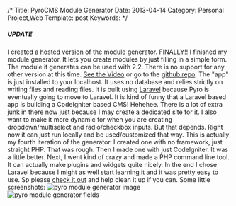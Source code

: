 /*
Title: PyroCMS Module Generator
Date: 2013-04-14
Category: Personal Project,Web
Template: post
Keywords: 
*/

##### UPDATE

I created a [hosted
version](http://pyromg.aws.af.cm/ "Hosted PyroCMS module generator") of
the module generator. FINALLY!! I finished my module generator. It lets
you create modules by just filling in a simple form. The module it
generates can be used with 2.2. There is no support for any other
version at this time. [See the
Video](http://www.youtube.com/watch?v=g7moZUqIwHU) or go to the [github
repo](https://github.com/james2doyle/pyro-module-generator "james2doyle/pyro-module-generator").
The "app" is just installed to your localhost. It uses no database and
relies strictly on writing files and reading files. It is built using
[Laravel](http://laravel.com "Laravel Website") because Pyro is
eventually going to move to Laravel. It is kind of funny that a Laravel
based app is building a CodeIgniter based CMS! Hehehee. There is a lot
of extra junk in there now just because I may create a dedicated site
for it. I also want to make it more dynamic for when you are creating
dropdown/multiselect and radio/checkbox inputs. But that depends. Right
now it can just run locally and be used/customized that way. This is
actually my fourth iteration of the generator. I created one with no
framework, just straight PHP. That was rough. Then I made one with just
CodeIgniter. It was a little better. Next, I went kind of crazy and made
a PHP command line tool. It can actually make plugins and widgets quite
nicely. In the end I chose Laravel because I might as well start
learning it and it was pretty easy to use. Sp please [check it
out](https://github.com/james2doyle/pyro-module-generator "james2doyle/pyro-module-generator")
and help clean it up if you can. Some little screenshots: ![pyro module
generator
image](http://192.241.188.69/ohdoylerules.com/wp-content/uploads/2013/04/module.png)
![pyro module generator
fields](http://192.241.188.69/ohdoylerules.com/wp-content/uploads/2013/04/fields.png)
